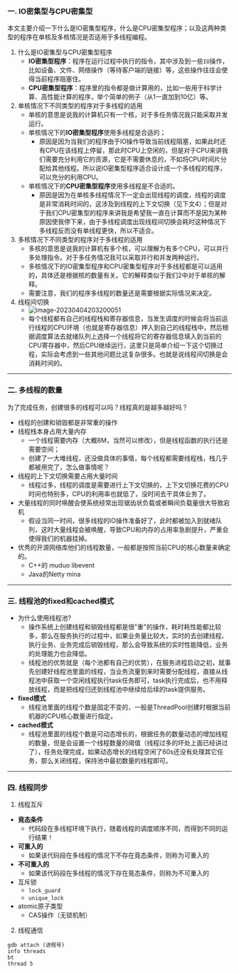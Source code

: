 ### 一. IO密集型与CPU密集型

本文主要介绍一下什么是IO密集型程序，什么是CPU密集型程序；以及这两种类型的程序在单核及多核情况是否适用于多线程编程。

1. 什么是IO密集型与CPU密集型程序
   - **IO密集型程序**：程序在运行过程中执行的指令，其中涉及到一些`IO`操作，比如设备、文件、网络操作（等待客户端的链接）等，这些操作往往会使得当前程序阻塞住。
   - **CPU密集型程序**：程序里的指令都是做计算用的，比如一些用于科学计算、高性能计算的程序，举个简单的例子（从1一直加到10亿）等。
2. 单核情况下不同类型的程序对于多线程的适用
   - 单核的意思是说我的计算机只有一个核，对于多任务情况我只能采取并发运行。
   - 单核情况下的**IO密集型程序**使用多线程是合适的；
     - 原因是因为当我们的程序由于IO操作导致当前线程阻塞，如果此时还有CPU在该线程上停留，那此时CPU上空闲的，但是对于CPU来讲我们需要充分利用它的资源，它是不需要休息的，不如将CPU时间片分配给其他线程。所以说IO密集型程序适合设计成一个多线程的程序，可以充分的利用CPU。
   - 单核情况下的**CPU密集型程序**使用多线程是不合适的。
     - 原因是因为在单核多线程情况下一定会出现线程的调度，线程的调度是非常消耗时间的，这涉及到线程的上下文切换（见下文4）；但是对于我们CPU密集型的程序来讲我是希望我一直在计算而不是因为某种原因使我停下来，由于多线程调度出现线程间切换会耗时这种情况下多线程反而没有单线程更快，所以不适合。
3. 多核情况下不同类型的程序对于多线程的适用
   - 多核的意思是说我的计算机有多个核，可以理解为有多个CPU，可以并行多处理指令。对于多任务情况我可以采取并行和并发两种运行。
   - 多核情况下的IO密集型程序和CPU密集型程序对于多线程都是可以适用的，具体还是根据核的数量有关。它的解释类似于我们2中对于单核的解释。
   - 需要注意，我们的程序多线程的数量还是需要根据实际情况来决定。
4. 线程间切换
   - ![image-20230404203200051](/Users/fenghaining/work/fx_code/thread_learn/assets/image-20230404203200051.png)
   - 每个线程都有自己的线程栈和寄存器信息，当发生调度的时候会将当前运行线程的CPU环境（也就是寄存器信息）押入到自己的线程栈中，然后根据调度算法去就绪队列上选择一个线程将它的寄存器信息填入到当前的CPU寄存器中，然后CPU继续运行，这里只是简单介绍一下这个切换过程，实际会考虑到一些其他问题比这复杂很多。也就是说线程间切换是会消耗时间的。

------

### 二. 多线程的数量

为了完成任务，创建很多的线程可以吗？线程真的是越多越好吗？

- 线程的创建和销毁都是非常重的操作
- 线程栈本身占用大量内存
  - 一个线程需要内存（大概8M，当然可以修改），但是线程函数的执行还是需要空间；
  - 创建了一大堆线程，还没做具体的事情，每个线程都需要线程栈，栈几乎都被用完了，怎么做事情呢？
- 线程的上下文切换需要占用大量时间
  - 线程过多，线程的调度是需要进行上下文切换的，上下文切换花费的CPU时间也特别多，CPU的利用率也就低了，没时间去干具体业务了。
- 大量线程的同时唤醒会使系统经常出现锯齿状负载或者瞬间负载量很大导致宕机
  - 假设当同一时间，很多线程的IO操作准备好了，此时都被加入到就绪队列，这时大量线程会被唤醒，导致CPU和内存的占用率急剧提升，严重会使得我们的机器挂掉。
- 优秀的开源网络库他们的线程数量，一般都是按照当前CPU的核心数量来确定的。
  - C++的 muduo     libevent
  - Java的Netty    mina

------

### 三. 线程池的fixed和cached模式

- 为什么使用线程池?
  - 操作系统上创建线程和销毁线程都是很"重"的操作，耗时耗性能都比较多，那么在服务执行的过程中，如果业务量比较大，实时的去创建线程、执行业务、业务完成后销毁线程，那么会导致系统的实时性能降低，业务的处理能力也会降低。
  - 线程池的优势就是（每个池都有自己的优势），在服务进程启动之初，就事先创建好线程池里面的线程，当业务流量到来时需要分配线程，直接从线程池中获取一个空闲线程执行task任务即可，task执行完成后，也不用释放线程，而是把线程归还到线程池中继续给后续的task提供服务。
- **fixed模式**
  - 线程池里面的线程个数是固定不变的，一般是ThreadPool创建时根据当前机器的CPU核心数量进行指定。
- **cached模式**
  - 线程池里面的线程个数是可动态增长的，根据任务的数量动态的增加线程的数量，但是会设置一个线程数量的阈值（线程过多的坏处上面已经讲过了），任务处理完成，如果动态增长的线程空闲了60s还没有处理其它任务，那么关闭线程，保持池中最初数量的线程即可。

------

### 四. 线程同步

1. 线程互斥

- **竟态条件**
  - 代码段在多线程环境下执行，随着线程的调度顺序不同，而得到不同的运行结果！
- **可重入的**
  - 如果该代码段在多线程的情况下不存在竟态条件，则称为可重入的
- **不可重入的**
  - 如果该代码段在多线程的情况下存在竟态条件，则称为不可重入的
- 互斥锁
  - `lock_guard`
  - `unique_lock`
- atomic原子类型
  - CAS操作（无锁机制）

2. 线程通信















```
gdb attach (进程号)
info threads
bt
thread 5
```

